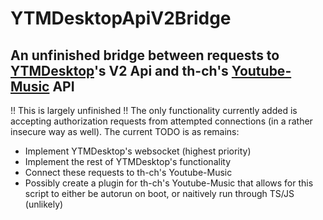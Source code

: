 # YTMDesktopApiV2Bridge
## An unfinished bridge between requests to [YTMDesktop](https://github.com/ytmdesktop/ytmdesktop)'s V2 Api and th-ch's [Youtube-Music](https://github.com/th-ch/youtube-music) API

!! This is largely unfinished !!
The only functionality currently added is accepting authorization requests from attempted connections (in a rather insecure way as well). 
The current TODO is as remains:
- Implement YTMDesktop's websocket (highest priority)
- Implement the rest of YTMDesktop's functionality
- Connect these requests to th-ch's Youtube-Music
- Possibly create a plugin for th-ch's Youtube-Music that allows for this script to either be autorun on boot, or naitively run through TS/JS (unlikely)